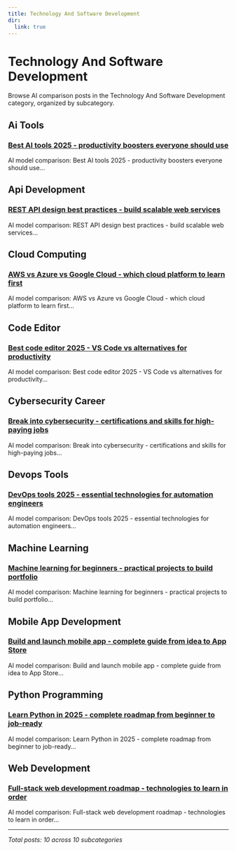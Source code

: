 ```yaml
---
title: Technology And Software Development
dir:
  link: true
---
```


# Technology And Software Development

Browse AI comparison posts in the Technology And Software Development category, organized by subcategory.

## Ai Tools

### [Best AI tools 2025 - productivity boosters everyone should use](ai-tools/chatgpt-vs-deepseek-vs-gemini-ai-tools-5258.md)

AI model comparison: Best AI tools 2025 - productivity boosters everyone should use...

## Api Development

### [REST API design best practices - build scalable web services](api-development/chatgpt-vs-gemini-vs-grok-api-development-7732.md)

AI model comparison: REST API design best practices - build scalable web services...

## Cloud Computing

### [AWS vs Azure vs Google Cloud - which cloud platform to learn first](cloud-computing/chatgpt-vs-claude-vs-deepseek-cloud-computing-4284.md)

AI model comparison: AWS vs Azure vs Google Cloud - which cloud platform to learn first...

## Code Editor

### [Best code editor 2025 - VS Code vs alternatives for productivity](code-editor/chatgpt-vs-deepseek-vs-mistral-code-editor-9837.md)

AI model comparison: Best code editor 2025 - VS Code vs alternatives for productivity...

## Cybersecurity Career

### [Break into cybersecurity - certifications and skills for high-paying jobs](cybersecurity-career/deepseek-vs-gemini-vs-mistral-cybersecurity-career-5234.md)

AI model comparison: Break into cybersecurity - certifications and skills for high-paying jobs...

## Devops Tools

### [DevOps tools 2025 - essential technologies for automation engineers](devops-tools/chatgpt-vs-claude-vs-gemini-devops-tools-8041.md)

AI model comparison: DevOps tools 2025 - essential technologies for automation engineers...

## Machine Learning

### [Machine learning for beginners - practical projects to build portfolio](machine-learning/deepseek-vs-grok-vs-mistral-machine-learning-4274.md)

AI model comparison: Machine learning for beginners - practical projects to build portfolio...

## Mobile App Development

### [Build and launch mobile app - complete guide from idea to App Store](mobile-app-development/gemini-vs-grok-vs-mistral-mobile-app-development-6136.md)

AI model comparison: Build and launch mobile app - complete guide from idea to App Store...

## Python Programming

### [Learn Python in 2025 - complete roadmap from beginner to job-ready](python-programming/chatgpt-vs-deepseek-vs-grok-python-programming-6963.md)

AI model comparison: Learn Python in 2025 - complete roadmap from beginner to job-ready...

## Web Development

### [Full-stack web development roadmap - technologies to learn in order](web-development/gemini-vs-grok-vs-mistral-web-development-5015.md)

AI model comparison: Full-stack web development roadmap - technologies to learn in order...

---

*Total posts: 10 across 10 subcategories*
